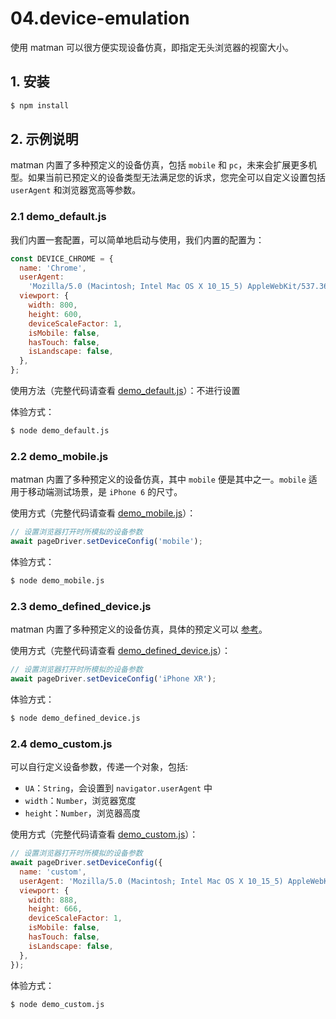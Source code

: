 # 04.device-emulation

使用 matman 可以很方便实现设备仿真，即指定无头浏览器的视窗大小。

## 1. 安装

```bash
$ npm install
```

## 2. 示例说明

matman 内置了多种预定义的设备仿真，包括  `mobile` 和 `pc`，未来会扩展更多机型。如果当前已预定义的设备类型无法满足您的诉求，您完全可以自定义设置包括 `userAgent` 和浏览器宽高等参数。

### 2.1 demo_default.js

我们内置一套配置，可以简单地启动与使用，我们内置的配置为：

```js
const DEVICE_CHROME = {
  name: 'Chrome',
  userAgent:
    'Mozilla/5.0 (Macintosh; Intel Mac OS X 10_15_5) AppleWebKit/537.36 (KHTML, like Gecko) Chrome/83.0.4103.106 Safari/537.36 matman/DEVICE_CHROME',
  viewport: {
    width: 800,
    height: 600,
    deviceScaleFactor: 1,
    isMobile: false,
    hasTouch: false,
    isLandscape: false,
  },
};
```

使用方法（完整代码请查看 [demo_default.js](./demo_default.js)）：不进行设置

体验方式：

```bash
$ node demo_default.js
```

### 2.2 demo_mobile.js

matman 内置了多种预定义的设备仿真，其中 `mobile` 便是其中之一。`mobile` 适用于移动端测试场景，是 `iPhone 6` 的尺寸。

使用方式（完整代码请查看 [demo_mobile.js](./demo_mobile.js)）：

```js
// 设置浏览器打开时所模拟的设备参数
await pageDriver.setDeviceConfig('mobile');
```

体验方式：

```bash
$ node demo_mobile.js
```

### 2.3 demo_defined_device.js

matman 内置了多种预定义的设备仿真，具体的预定义可以 [参考](https://github.com/puppeteer/puppeteer/blob/main/src/common/DeviceDescriptors.ts)。

使用方式（完整代码请查看 [demo_defined_device.js](./demo_defined_device.js)）：

```js
// 设置浏览器打开时所模拟的设备参数
await pageDriver.setDeviceConfig('iPhone XR');
```

体验方式：

```bash
$ node demo_defined_device.js
```

### 2.4 demo_custom.js

可以自行定义设备参数，传递一个对象，包括:

 - `UA`：`String`，会设置到 `navigator.userAgent` 中
 - `width`：`Number`，浏览器宽度
 - `height`：`Number`，浏览器高度

使用方式（完整代码请查看 [demo_custom.js](./demo_custom.js)）：

```js
// 设置浏览器打开时所模拟的设备参数
await pageDriver.setDeviceConfig({
  name: 'custom',
  userAgent: 'Mozilla/5.0 (Macintosh; Intel Mac OS X 10_15_5) AppleWebKit/537.36 (KHTML, like Gecko) Chrome/83.0.4103.106 Safari/537.36 matman/custom',
  viewport: {
    width: 888,
    height: 666,
    deviceScaleFactor: 1,
    isMobile: false,
    hasTouch: false,
    isLandscape: false,
  },
});
```

体验方式：

```bash
$ node demo_custom.js
```



